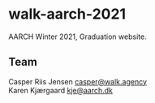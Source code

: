# walk-aarch-2021

AARCH Winter 2021, Graduation website.


## Team
Casper Riis Jensen <casper@walk.agency>  
Karen Kjærgaard <kje@aarch.dk>
